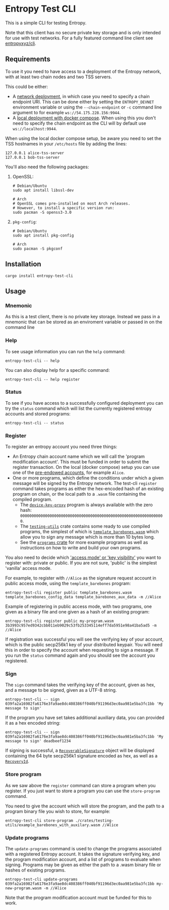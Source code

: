 # Entropy Test CLI

This is a simple CLI for testing Entropy.

Note that this client has no secure private key storage and is only intended for use with test
networks. For a fully featured command line client see [entropyxyz/cli](https://github.com/entropyxyz/cli).

## Requirements

To use it you need to have access to a deployment of the Entropy network, with at least two chain
nodes and two TSS servers.

This could be either:

- A [network deployment](https://github.com/entropyxyz/meta/wiki/New-Entropy-network-deployment-runbook), in
which case you need to specify a chain endpoint URI. This can be done either by setting the
`ENTROPY_DEVNET` environment variable or using the `--chain-endpoint` or `-c` command line argument
to for example `ws://54.175.228.156:9944`.
- A [local deployment with docker compose](https://github.com/entropyxyz/meta/wiki/Local-devnet).
  When using this you don't need to specify the chain endpoint as the CLI will by default use
  `ws://localhost:9944`.

When using the local docker compose setup, be aware you need to set the TSS hostnames in your
`/etc/hosts` file by adding the lines:

```
127.0.0.1 alice-tss-server
127.0.0.1 bob-tss-server
```

You'll also need the following packages:

1. OpenSSL:

    ```shell
    # Debian/Ubuntu
    sudo apt install libssl-dev
    ```

    ```shell
    # Arch
    # OpenSSL comes pre-installed on most Arch releases.
    # However, to install a specific version run:
    sudo pacman -S openss3-3.0
    ```
    
2. `pkg-config`:

    ```shell
    # Debian/Ubuntu
    sudo apt install pkg-config
    ```

    ```shell
    # Arch
    sudo pacman -S pkgconf
    ```

## Installation

`cargo install entropy-test-cli`

## Usage

### Mnemonic

As this is a test client, there is no private key storage. Instead we pass in a mnemonic that can be stored as an enviroment variable or passed in on the command line

### Help

To see usage information you can run the `help` command:

`entropy-test-cli -- help`

You can also display help for a specific command:

`entropy-test-cli -- help register`

### Status

To see if you have access to a successfully configured deployment you can try the `status` command
which will list the currently registered entropy accounts and stored programs:

`entropy-test-cli -- status`

### Register

To register an entropy account you need three things:
- An Entropy chain account name which we will call the 'program modification account'. This must be funded
  in order to submit the register transaction. On the local (docker compose) setup you can use one of the
  [pre-endowed accounts](https://github.com/entropyxyz/entropy-core/blob/master/node/cli/src/endowed_accounts.rs),
  for example `Alice`.
- One or more programs, which define the conditions under which a given message will be signed by
  the Entropy network. The test-cli `register` command takes programs as either the hex-encoded hash
  of an existing program on chain, or the local path to a `.wasm` file containing the compiled
  program.
  - The [`device-key-proxy`](https://github.com/entropyxyz/programs/blob/master/examples/device-key-proxy/src/lib.rs)
    program is always available with the zero hash: `0000000000000000000000000000000000000000000000000000000000000000`.
  - The [`testing-utils`](https://github.com/entropyxyz/entropy-core/tree/master/crates/testing-utils)
    crate contains some ready to use compiled programs, the simplest of which is
    [`template_barebones.wasm`](https://github.com/entropyxyz/entropy-core/blob/master/crates/testing-utils/template_barebones.wasm)
    which allow you to sign any message which is more than 10 bytes long.
  - See the [`programs` crate](https://github.com/entropyxyz/programs) for more example programs as well as
    instructions on how to write and build your own programs.

You also need to decide which ['access mode' or 'key visibility'](https://docs.entropy.xyz/AccessModes)
you want to register with: private or public. If you are not sure, 'public' is the simplest 'vanilla'
access mode.

For example, to register with `//Alice` as the signature request account in public access mode, using the `template_barebones` program:

`entropy-test-cli register public template_barebones.wasm template_barebones_config_data template_barebones_aux_data -m //Alice`

Example of registering in public access mode, with two programs, one given as a binary file and one
given as a hash of an existing program:

`entropy-test-cli register public my-program.wasm 3b3993c957ed9342cbb011eb9029c53fb253345114eff7da5951e98a41ba5ad5 -m //Alice`

If registration was successful you will see the verifying key of your account, which is the public
secp256k1 key of your distributed keypair. You will need this in order to specify the account when
requesting to sign a message. If you run the `status` command again and you should see the account
you registered.

### Sign

The `sign` command takes the verifying key of the account, given as hex, and a message to be signed,
given as a UTF-8 string.

`entropy-test-cli -- sign 039fa2a16982fa6176e3fa9ae8dc408386ff040bf91196d3ec0aa981e5ba3fc1bb 'My message to sign'`

If the program you have set takes additional auxiliary data, you can provided it as a hex encoded
string:

`entropy-test-cli -- sign 039fa2a16982fa6176e3fa9ae8dc408386ff040bf91196d3ec0aa981e5ba3fc1bb 'My message to sign' deadbeef1234`

If signing is successful, a [`RecoverableSignature`](https://docs.rs/synedrion/latest/synedrion/struct.RecoverableSignature.html)
object will be displayed containing the 64 byte secp256k1 signature encoded as hex, as well as a [`RecoveryId`](https://docs.rs/synedrion/latest/synedrion/ecdsa/struct.RecoveryId.html).

### Store program

As we saw above the `register` command can store a program when you register. If you just want to store
a program you can use the `store-program` command.

You need to give the account which will store the program, and the path to a program binary file you
wish to store, for example:

`entropy-test-cli store-program ./crates/testing-utils/example_barebones_with_auxilary.wasm //Alice`

### Update programs

The `update-programs` command is used to change the programs associated with a registered Entropy
account. It takes the signature verifying key, and the program modification account, and a list of
programs to evaluate when signing. Programs may be given as either the path to a .wasm binary file
or hashes of existing programs.

`entropy-test-cli update-programs 039fa2a16982fa6176e3fa9ae8dc408386ff040bf91196d3ec0aa981e5ba3fc1bb my-new-program.wasm -m //Alice`

Note that the program modification account must be funded for this to work.
